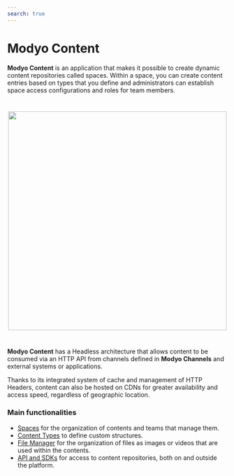 ```yaml
---
search: true
---
```


# Modyo Content

**Modyo Content** is an application that makes it possible to create dynamic content repositories called spaces. Within a space, you can create content entries based on types that you define and administrators can establish space access configurations and roles for team members.

<img src="/assets/img/content/header.jpg" style="margin: 40px auto; width: 500px; display: block;">

**Modyo Content** has a Headless architecture that allows content to be consumed via an HTTP API from channels defined in **Modyo Channels** and external systems or applications.

Thanks to its integrated system of cache and management of HTTP Headers, content can also be hosted on CDNs for greater availability and access speed, regardless of geographic location.

### Main functionalities

- [Spaces](/en/platform/content/spaces.html) for the organization of contents and teams that manage them.
- [Content Types](/es/platform/content/types.html) to define custom structures.
- [File Manager](/es/platform/content/asset-manager.html) for the organization of files as images or videos that are used within the contents.
- [API and SDKs](/es/platform/content/public-api-reference.html) for access to content repositories, both on and outside the platform.
